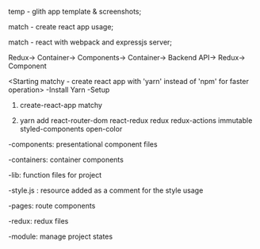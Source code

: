 temp - glith app template & screenshots;

match - create react app usage;

match - react with webpack and expressjs server; 

<Front-Backend Connection Idea>
Redux-> Container-> Components-> Container-> Backend API-> Redux-> Component

<Starting matchy - create react app with 'yarn' instead of 'npm' for faster operation>
-Install Yarn
-Setup
1. create-react-app matchy

2. yarn add react-router-dom react-redux redux redux-actions immutable styled-components open-color

<File directories>
-components: presentational component files
  
-containers: container components

-lib: function files for project

  -style.js : resource added as a comment for the style usage
  
-pages: route components

-redux: redux files
  
  -module: manage project states

